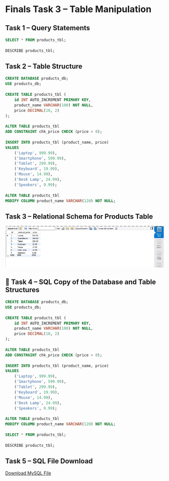 # Finals Task 3 – Table Manipulation

## Task 1 – Query Statements
```sql
SELECT * FROM products_tbl;

DESCRIBE products_tbl;
```
## Task 2 – Table Structure
```sql
CREATE DATABASE products_db;
USE products_db;

CREATE TABLE products_tbl (
    id INT AUTO_INCREMENT PRIMARY KEY,
    product_name VARCHAR(100) NOT NULL,
    price DECIMAL(10, 2)
);

ALTER TABLE products_tbl
ADD CONSTRAINT chk_price CHECK (price > 0);

INSERT INTO products_tbl (product_name, price)
VALUES
    ('Laptop', 999.99),
    ('Smartphone', 599.99),
    ('Tablet', 299.99),
    ('Keyboard', 19.99),
    ('Mouse', 14.99),
    ('Desk Lamp', 24.99),
    ('Speakers', 9.99);

ALTER TABLE products_tbl
MODIFY COLUMN product_name VARCHAR(120) NOT NULL;
```
## Task 3 – Relational Schema for Products Table

![Alt Text](https://github.com/NaythanIsME/EDM-Portfolio/blob/main/Finals%20Task%203/Images/Products_tbl.jpg)

## 📄 Task 4 – SQL Copy of the Database and Table Structures

```sql
CREATE DATABASE products_db;
USE products_db;

CREATE TABLE products_tbl (
    id INT AUTO_INCREMENT PRIMARY KEY,
    product_name VARCHAR(100) NOT NULL,
    price DECIMAL(10, 2)
);

ALTER TABLE products_tbl
ADD CONSTRAINT chk_price CHECK (price > 0);

INSERT INTO products_tbl (product_name, price)
VALUES
    ('Laptop', 999.99),
    ('Smartphone', 599.99),
    ('Tablet', 299.99),
    ('Keyboard', 19.99),
    ('Mouse', 14.99),
    ('Desk Lamp', 24.99),
    ('Speakers', 9.99);

ALTER TABLE products_tbl
MODIFY COLUMN product_name VARCHAR(120) NOT NULL;

SELECT * FROM products_tbl;

DESCRIBE products_tbl;
```
## Task 5 – SQL File Download

[Download MySQL File](https://github.com/NaythanIsME/EDM-Portfolio/blob/main/Finals%20Task%203/Files/naythan_products.sql)

